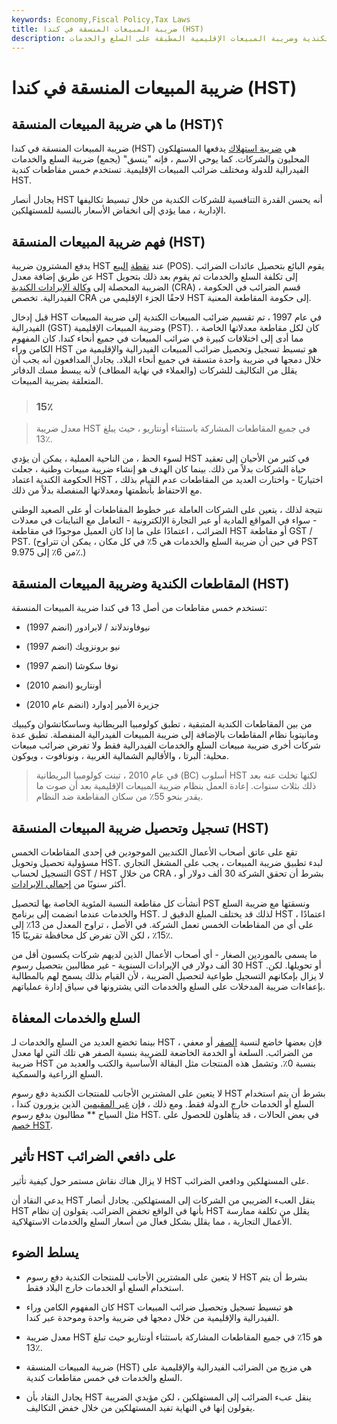 ```yaml
---
keywords: Economy,Fiscal Policy,Tax Laws
title: ضريبة المبيعات المنسقة في كندا (HST)
description: ضريبة المبيعات المنسقة هي مزيج من ضريبة السلع والخدمات الكندية وضريبة المبيعات الإقليمية المطبقة على السلع والخدمات.
---
```


# ضريبة المبيعات المنسقة في كندا (HST)
## ما هي ضريبة المبيعات المنسقة (HST)؟

ضريبة المبيعات المنسقة في كندا (HST) هي [ضريبة استهلاك](/consumption-tax) يدفعها المستهلكون المحليون والشركات. كما يوحي الاسم ، فإنه "ينسق" (يجمع) ضريبة السلع والخدمات الفيدرالية للدولة ومختلف ضرائب المبيعات الإقليمية. تستخدم خمس مقاطعات كندية HST.

يجادل أنصار HST أنه يحسن القدرة التنافسية للشركات الكندية من خلال تبسيط تكاليفها الإدارية ، مما يؤدي إلى انخفاض الأسعار بالنسبة للمستهلكين.

## فهم ضريبة المبيعات المنسقة (HST)

يدفع المشترون ضريبة HST عند [نقطة](/point-of-sale) [البيع](/point-of-sale) (POS). يقوم البائع بتحصيل عائدات الضرائب عن طريق إضافة معدل HST إلى تكلفة السلع والخدمات ثم يقوم بعد ذلك بتحويل الضريبة المحصلة إلى [وكالة الإيرادات الكندية](/ccra) (CRA) ، قسم الضرائب في الحكومة الفيدرالية. تخصص CRA لاحقًا الجزء الإقليمي من HST إلى حكومة المقاطعة المعنية.

قبل إدخال HST في عام 1997 ، تم تقسيم ضرائب المبيعات الكندية إلى ضريبة المبيعات الفيدرالية (GST) وضريبة المبيعات الإقليمية (PST). كان لكل مقاطعة معدلاتها الخاصة ، مما أدى إلى اختلافات كبيرة في ضرائب المبيعات في جميع أنحاء كندا. كان المفهوم الكامن وراء HST هو تبسيط تسجيل وتحصيل ضرائب المبيعات الفيدرالية والإقليمية من خلال دمجها في ضريبة واحدة متسقة في جميع أنحاء البلاد. يجادل المدافعون أنه يجب أن يقلل من التكاليف للشركات (والعملاء في نهاية المطاف) لأنه يبسط مسك الدفاتر المتعلقة بضريبة المبيعات.

> ### 15٪

> معدل ضريبة HST في جميع المقاطعات المشاركة باستثناء أونتاريو ، حيث يبلغ 13٪.

>

لسوء الحظ ، من الناحية العملية ، يمكن أن يؤدي HST في كثير من الأحيان إلى تعقيد حياة الشركات بدلاً من ذلك. بينما كان الهدف هو إنشاء ضريبة مبيعات وطنية ، جعلت الحكومة الكندية اعتماد HST اختياريًا - واختارت العديد من المقاطعات عدم القيام بذلك ، مع الاحتفاظ بأنظمتها ومعدلاتها المنفصلة بدلاً من ذلك.

نتيجة لذلك ، يتعين على الشركات العاملة عبر خطوط المقاطعات أو على الصعيد الوطني - سواء في المواقع المادية أو عبر التجارة الإلكترونية - التعامل مع التباينات في معدلات الضرائب ، اعتمادًا على ما إذا كان العميل موجودًا في مقاطعة HST أو مقاطعة GST / PST. (في حين أن ضريبة السلع والخدمات هي 5٪ في كل مكان ، يمكن أن تتراوح PST من 6٪ إلى 9.975٪.)

## المقاطعات الكندية وضريبة المبيعات المنسقة (HST)

تستخدم خمس مقاطعات من أصل 13 في كندا ضريبة المبيعات المنسقة:

- نيوفاوندلاند / لابرادور (انضم 1997)

- نيو برونزويك (انضم 1997)

- نوفا سكوشا (انضم 1997)

- أونتاريو (انضم 2010)

- جزيرة الأمير إدوارد (انضم عام 2010)

من بين المقاطعات الكندية المتبقية ، تطبق كولومبيا البريطانية وساسكاتشوان وكيبيك ومانيتوبا نظام المقاطعات بالإضافة إلى ضريبة المبيعات الفيدرالية المنفصلة. تطبق عدة شركات أخرى ضريبة مبيعات السلع والخدمات الفيدرالية فقط ولا تفرض ضرائب مبيعات محلية: ألبرتا ، والأقاليم الشمالية الغربية ، ونونافوت ، ويوكون.

> في عام 2010 ، تبنت كولومبيا البريطانية (BC) أسلوب HST لكنها تخلت عنه بعد ذلك بثلاث سنوات. إعادة العمل بنظام ضريبة المبيعات الإقليمية بعد أن صوت ما يقدر بنحو 55٪ من سكان المقاطعة ضد النظام.

>

## تسجيل وتحصيل ضريبة المبيعات المنسقة (HST)

تقع على عاتق أصحاب الأعمال الكنديين الموجودين في إحدى المقاطعات الخمس مسؤولية تحصيل وتحويل HST. لبدء تطبيق ضريبة المبيعات ، يجب على المشغل التجاري التسجيل لحساب GST / HST من خلال CRA ، بشرط أن تحقق الشركة 30 ألف دولار أو أكثر سنويًا من [إجمالي الإيرادات](/revenue).

أنشأت كل مقاطعة النسبة المئوية الخاصة بها لتحصيل PST ونسقتها مع ضريبة السلع والخدمات عندما انضمت إلى برنامج HST. لذلك قد يختلف المبلغ الدقيق لـ HST ، اعتمادًا على أي من المقاطعات الخمس تعمل الشركة. في الأصل ، تراوح المعدل من 13٪ إلى 15٪ ، لكن الآن تفرض كل محافظة تقريبًا 15٪.

ما يسمى بالموردين الصغار - أي أصحاب الأعمال الذين لديهم شركات يكسبون أقل من 30 ألف دولار في الإيرادات السنوية - غير مطالبين بتحصيل رسوم HST أو تحويلها. لكن. لا يزال بإمكانهم التسجيل طواعية لتحصيل الضريبة ، لأن القيام بذلك يسمح لهم بالمطالبة بإعفاءات ضريبة المدخلات على السلع والخدمات التي يشترونها في سياق إدارة عملياتهم.

## السلع والخدمات المعفاة

بينما تخضع العديد من السلع والخدمات لـ HST ، فإن بعضها خاضع لنسبة [الصفر](/zero-rated-goods) أو معفي من الضرائب. السلعة أو الخدمة الخاضعة للضريبة بنسبة الصفر هي تلك التي لها معدل ضريبة HST بنسبة 0٪. وتشمل هذه المنتجات مثل البقالة الأساسية والكتب والعديد من السلع الزراعية والسمكية.

لا يتعين على المشترين الأجانب للمنتجات الكندية دفع رسوم HST بشرط أن يتم استخدام السلع أو الخدمات خارج الدولة فقط. ومع ذلك ، فإن [غير المقيمين](/nonresident) الذين يزورون كندا ، مثل السياح ** مطالبون بدفع رسوم HST. في بعض الحالات ، قد يتأهلون للحصول على [خصم HST](/rebate).

## تأثير HST على دافعي الضرائب

لا يزال هناك نقاش مستمر حول كيفية تأثير HST على المستهلكين ودافعي الضرائب.

يدعي النقاد أن HST ينقل العبء الضريبي من الشركات إلى المستهلكين. يجادل أنصار HST بأنها في الواقع تخفض الضرائب. يقولون إن نظام HST يقلل من تكلفة ممارسة الأعمال التجارية ، مما يقلل بشكل فعال من أسعار السلع والخدمات الاستهلاكية.

## يسلط الضوء

- لا يتعين على المشترين الأجانب للمنتجات الكندية دفع رسوم HST بشرط أن يتم استخدام السلع أو الخدمات خارج البلاد فقط.

- كان المفهوم الكامن وراء HST هو تبسيط تسجيل وتحصيل ضرائب المبيعات الفيدرالية والإقليمية من خلال دمجها في ضريبة واحدة وموحدة عبر كندا.

- معدل ضريبة HST هو 15٪ في جميع المقاطعات المشاركة باستثناء أونتاريو حيث تبلغ 13٪.

- ضريبة المبيعات المنسقة (HST) هي مزيج من الضرائب الفيدرالية والإقليمية على السلع والخدمات في خمس مقاطعات كندية.

- يجادل النقاد بأن HST ينقل عبء الضرائب إلى المستهلكين ، لكن مؤيدي الضريبة يقولون إنها في النهاية تفيد المستهلكين من خلال خفض التكاليف.

